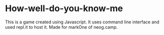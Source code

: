 # How-well-do-you-know-me

This is a game created using Javascript. It uses command line interface and used repl.it to host it. Made for markOne of neog.camp.
